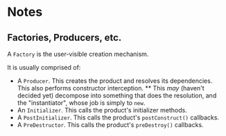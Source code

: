 # Notes

## Factories, Producers, etc.

A `Factory` is the user-visible creation mechanism.

It is usually comprised of:
* A `Producer`. This creates the product and resolves its dependencies. This also performs constructor interception.
** This _may_ (haven't decided yet) decompose into something that does the resolution, and the "instantiator", whose job
   is simply to `new`.
* An `Initializer`. This calls the product's initializer methods.
* A `PostInitializer`. This calls the product's `postConstruct()` callbacks.
* A `PreDestructor`. This calls the product's `preDestroy()` callbacks.
